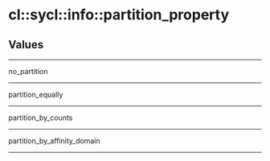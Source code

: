 # cl::sycl::info::partition_property
## Values

---

no_partition

---

partition_equally

---

partition_by_counts

---

partition_by_affinity_domain

---
